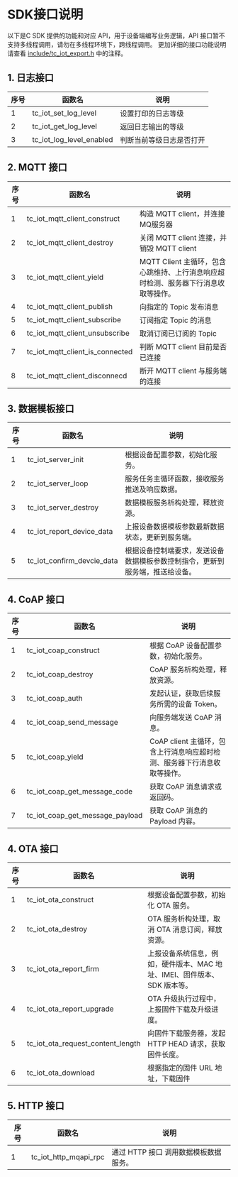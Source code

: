 # SDK接口说明
以下是C SDK 提供的功能和对应 API，用于设备端编写业务逻辑，API 接口暂不支持多线程调用，请勿在多线程环境下，跨线程调用。 更加详细的接口功能说明请查看 [include/tc_iot_export.h](https://tencentyun.github.io/tencent-cloud-iotsuite-embedded-c/sdk/tc__iot__export_8h.html) 中的注释。

## 1. 日志接口

| 序号        | 函数名      | 说明        |
| ---------- | ---------- | ---------- |
| 1          | tc_iot_set_log_level | 设置打印的日志等级 |
| 2          | tc_iot_get_log_level | 返回日志输出的等级 |
| 3          | tc_iot_log_level_enabled | 判断当前等级日志是否打开 |



## 2. MQTT 接口

| 序号        | 函数名      | 说明        |
| ---------- | ---------- | ---------- |
| 1 | tc_iot_mqtt_client_construct | 构造 MQTT client，并连接MQ服务器 |
| 2 | tc_iot_mqtt_client_destroy | 关闭 MQTT client 连接，并销毁 MQTT client |
| 3 | tc_iot_mqtt_client_yield | MQTT Client 主循环，包含心跳维持、上行消息响应超时检测、服务器下行消息收取等操作。|
| 4 | tc_iot_mqtt_client_publish | 向指定的 Topic 发布消息 |
| 5 | tc_iot_mqtt_client_subscribe | 订阅指定 Topic 的消息 |
| 6 | tc_iot_mqtt_client_unsubscribe | 取消订阅已订阅的 Topic |
| 7 | tc_iot_mqtt_client_is_connected | 判断 MQTT client 目前是否已连接 |
| 8 | tc_iot_mqtt_client_disconnecd | 断开 MQTT client 与服务端的连接 |

## 3. 数据模板接口

| 序号        | 函数名      | 说明        |
| ---------- | ---------- | ---------- |
| 1 | tc_iot_server_init | 根据设备配置参数，初始化服务。 |
| 2 | tc_iot_server_loop | 服务任务主循环函数，接收服务推送及响应数据。 |
| 3 | tc_iot_server_destroy | 数据模板服务析构处理，释放资源。 |
| 4 | tc_iot_report_device_data | 上报设备数据模板参数最新数据状态，更新到服务端。|
| 5 | tc_iot_confirm_devcie_data | 根据设备控制端要求，发送设备数据模板参数控制指令，更新到服务端，推送给设备。 |

## 4. CoAP 接口

| 序号        | 函数名      | 说明        |
| ---------- | ---------- | ---------- |
| 1 | tc_iot_coap_construct | 根据 CoAP 设备配置参数，初始化服务。 |
| 2 | tc_iot_coap_destroy | CoAP 服务析构处理，释放资源。 |
| 3 | tc_iot_coap_auth | 发起认证，获取后续服务所需的设备 Token。 |
| 4 | tc_iot_coap_send_message | 向服务端发送 CoAP 消息。 |
| 5 | tc_iot_coap_yield | CoAP client 主循环，包含上行消息响应超时检测、服务器下行消息收取等操作。|
| 6 | tc_iot_coap_get_message_code | 获取 CoAP 消息请求或返回码。 |
| 7 | tc_iot_coap_get_message_payload | 获取 CoAP 消息的 Payload 内容。|

## 4. OTA 接口

| 序号        | 函数名      | 说明        |
| ---------- | ---------- | ---------- |
| 1 | tc_iot_ota_construct | 根据设备配置参数，初始化 OTA 服务。 |
| 2 | tc_iot_ota_destroy | OTA 服务析构处理，取消 OTA 消息订阅，释放资源。 |
| 3 | tc_iot_ota_report_firm | 上报设备系统信息，例如，硬件版本、MAC 地址、IMEI、固件版本、SDK 版本等。|
| 4 | tc_iot_ota_report_upgrade | OTA 升级执行过程中，上报固件下载及升级进度。 |
| 5 | tc_iot_ota_request_content_length | 向固件下载服务器，发起 HTTP HEAD 请求，获取固件长度。|
| 6 | tc_iot_ota_download | 根据指定的固件 URL 地址，下载固件 |

## 5. HTTP 接口
| 序号        | 函数名      | 说明        |
| ---------- | ---------- | ---------- |
| 1 | tc_iot_http_mqapi_rpc | 通过 HTTP 接口 调用数据模板数据服务。|


